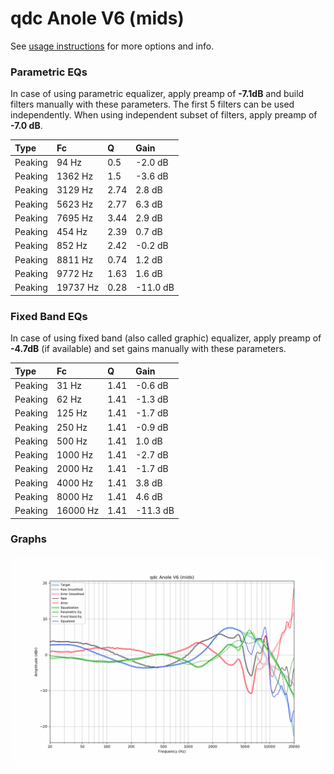 # qdc Anole V6 (mids)
See [usage instructions](https://github.com/jaakkopasanen/AutoEq#usage) for more options and info.

### Parametric EQs
In case of using parametric equalizer, apply preamp of **-7.1dB** and build filters manually
with these parameters. The first 5 filters can be used independently.
When using independent subset of filters, apply preamp of **-7.0 dB**.

| Type    | Fc       |    Q | Gain     |
|:--------|:---------|:-----|:---------|
| Peaking | 94 Hz    | 0.5  | -2.0 dB  |
| Peaking | 1362 Hz  | 1.5  | -3.6 dB  |
| Peaking | 3129 Hz  | 2.74 | 2.8 dB   |
| Peaking | 5623 Hz  | 2.77 | 6.3 dB   |
| Peaking | 7695 Hz  | 3.44 | 2.9 dB   |
| Peaking | 454 Hz   | 2.39 | 0.7 dB   |
| Peaking | 852 Hz   | 2.42 | -0.2 dB  |
| Peaking | 8811 Hz  | 0.74 | 1.2 dB   |
| Peaking | 9772 Hz  | 1.63 | 1.6 dB   |
| Peaking | 19737 Hz | 0.28 | -11.0 dB |

### Fixed Band EQs
In case of using fixed band (also called graphic) equalizer, apply preamp of **-4.7dB**
(if available) and set gains manually with these parameters.

| Type    | Fc       |    Q | Gain     |
|:--------|:---------|:-----|:---------|
| Peaking | 31 Hz    | 1.41 | -0.6 dB  |
| Peaking | 62 Hz    | 1.41 | -1.3 dB  |
| Peaking | 125 Hz   | 1.41 | -1.7 dB  |
| Peaking | 250 Hz   | 1.41 | -0.9 dB  |
| Peaking | 500 Hz   | 1.41 | 1.0 dB   |
| Peaking | 1000 Hz  | 1.41 | -2.7 dB  |
| Peaking | 2000 Hz  | 1.41 | -1.7 dB  |
| Peaking | 4000 Hz  | 1.41 | 3.8 dB   |
| Peaking | 8000 Hz  | 1.41 | 4.6 dB   |
| Peaking | 16000 Hz | 1.41 | -11.3 dB |

### Graphs
![](./qdc%20Anole%20V6%20(mids).png)